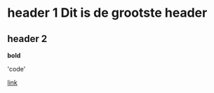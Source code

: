 # header 1 Dit is de grootste header
## header 2
**bold** 

'code'



[link](https://markdownguide.org/cheat-sheet/)